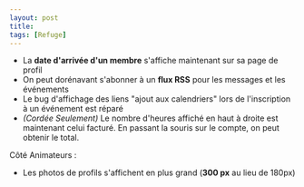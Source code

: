 ```yaml
---
layout: post
title:
tags: [Refuge]
---
```


- La **date d'arrivée d'un membre** s'affiche maintenant sur sa page de profil
- On peut dorénavant s'abonner à un **flux RSS** pour les messages et les événements
- Le bug d'affichage des liens "ajout aux calendriers" lors de l'inscription à un événement est réparé
- *(Cordée Seulement)* Le nombre d'heures affiché en haut à droite est maintenant celui facturé. En passant la souris sur le compte, on peut obtenir le total.

Côté Animateurs :

- Les photos de profils s'affichent en plus grand (**300 px** au lieu de 180px)
